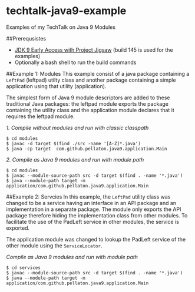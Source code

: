 # techtalk-java9-example
Examples of my TechTalk on Java 9 Modules

##Prerequsistes
* [JDK 9 Early Access with Project Jigsaw](https://jdk9.java.net/jigsaw/) (build 145 is used for the examples)
* Optionally a bash shell to run the build commands

##Example 1: Modules
This example consist of a java package containing a ```LeftPad``` (leftpad) utilty class 
and another package containing a simple application using that utility (application).

The simplest form of Java 9 module descriptors are added to these traditional Java packages: 
the leftpad module exports the package containing the utility class and the application module 
declares that it requires the leftpad module.

*1. Compile without modules and run with classic classpath*
```
$ cd modules
$ javac -d target $(find ./src -name '[A-Z]*.java')
$ java -cp target  com.github.pellaton.java9.application.Main
```
  
*2. Compile as Java 9 modules and run with module path*
```
$ cd modules
$ javac --module-source-path src -d target $(find . -name '*.java')
$ java --module-path target -m application/com.github.pellaton.java9.application.Main
```

##Example 2: Servcies
In this example, the ```LeftPad``` utility class was changed to be a service having an interface 
in an API package and an implementation in a separate package. The module only exports the
API package therefore hiding the implementation class from other modules. To facilitate the
use of the PadLeft service in other modules, the service is exported.

The application module was changed to lookup the PadLeft service of the other module using 
the ```ServiceLocator```.  

*Compile as Java 9 modules and run with module path*
```
$ cd services
$ javac --module-source-path src -d target $(find . -name '*.java')
$ java --module-path target -m application/com.github.pellaton.java9.application.Main
```